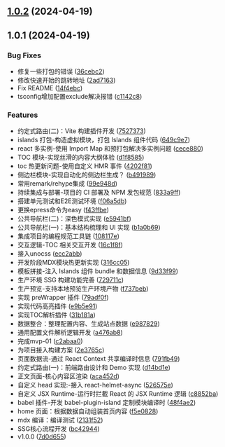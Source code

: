 ## [1.0.2](https://github.com/zjunbin1286/easypress/compare/v1.0.1...v1.0.2) (2024-04-19)



## 1.0.1 (2024-04-19)


### Bug Fixes

* 修复一些打包的错误 ([36cebc2](https://github.com/zjunbin1286/easypress/commit/36cebc2ee9bad1e4075c3627b41279057127fccb))
* 修改快速开始的跳转地址 ([2ad7163](https://github.com/zjunbin1286/easypress/commit/2ad71631bc1f8f52aeef175b7298acce4fb544e9))
* Fix README ([14f4ebc](https://github.com/zjunbin1286/easypress/commit/14f4ebc8dc14695f7120a8ea2c46269d88f16c55))
* tsconfig增加配置exclude解决报错 ([c1142c8](https://github.com/zjunbin1286/easypress/commit/c1142c8223b8af5e0df21324e4b7fc23c2ff8cd5))


### Features

*  约定式路由(二)：Vite 构建插件开发 ([7527373](https://github.com/zjunbin1286/easypress/commit/752737368d62e1a444b330bb3c1c1f510d54b179))
*  islands 打包-构造虚拟模块，打包 Islands 组件代码 ([649c9e7](https://github.com/zjunbin1286/easypress/commit/649c9e7565277efd4fc3a7f83fbab417b97e1a0b))
*  react 多实例-使用 Import Map 和预打包解决多实例问题 ([cece880](https://github.com/zjunbin1286/easypress/commit/cece8807426ed4574dc152c56bb077201b475e10))
*  TOC 模块-实现丝滑的内容大纲体验 ([d1f8585](https://github.com/zjunbin1286/easypress/commit/d1f858564b65152f9f6d68eee529f1bf6d7d3460))
*  toc 热更新问题-使用自定义 HMR 事件 ([4202f81](https://github.com/zjunbin1286/easypress/commit/4202f811455f8b76efbbee5e8278550405a5a715))
* 侧边栏模块-实现自动化的侧边栏生成？ ([b491989](https://github.com/zjunbin1286/easypress/commit/b4919892ce1030e9399b12e2a487f32ae2d51bdf))
* 常用remark/rehype集成 ([99e948d](https://github.com/zjunbin1286/easypress/commit/99e948d855074552487cc65bafd0ab52d2b7c461))
* 持续集成与部署-项目的 CI 部署及 NPM 发包规范 ([833a9ff](https://github.com/zjunbin1286/easypress/commit/833a9ffabf0a4f841dce6f8a0318bc91d7d4f5de))
* 搭建单元测试和E2E测试环境 ([f06a5db](https://github.com/zjunbin1286/easypress/commit/f06a5db8eef3e7e30327378f02c44aea38b22cd1))
* 更换epress命令为easy ([f43ffbe](https://github.com/zjunbin1286/easypress/commit/f43ffbea672b0c6d8f839b8c3ae0e0c6481984ca))
* 公共导航栏(二)：深色模式实现 ([e5941bf](https://github.com/zjunbin1286/easypress/commit/e5941bf970474bd5888e4750c831f811d0fa0930))
* 公共导航栏(一)：基本结构梳理和 UI 实现 ([b1a0b69](https://github.com/zjunbin1286/easypress/commit/b1a0b69183160ada3efbb5141dc3c33a94131fbf))
* 集成项目的编程规范工具链 ([108117e](https://github.com/zjunbin1286/easypress/commit/108117e859bf6fcf4816aa5f8bebb5a33f185070))
* 交互逻辑-TOC 相关交互开发 ([16c1f8f](https://github.com/zjunbin1286/easypress/commit/16c1f8f526dc8c3638815452298395a41312dc61))
* 接入unocss ([ecc2abb](https://github.com/zjunbin1286/easypress/commit/ecc2abbe599f8dd4b85ff5bc171715d6f297ed57))
* 开发阶段MDX模块热更新实现 ([316cc05](https://github.com/zjunbin1286/easypress/commit/316cc050a7ad3c24c4364e8b8205ca0a6581f6a6))
* 模板拼接-注入 Islands 组件 bundle 和数据信息 ([9d33f99](https://github.com/zjunbin1286/easypress/commit/9d33f9935b1e345e61188e5ab8ccaff2173831f2))
* 生产环境 SSG 构建功能完善 ([729711c](https://github.com/zjunbin1286/easypress/commit/729711ce650e2be72fdc6ccfbccac718d3c92d68))
* 生产预览-支持本地预览生产环境产物 ([f737beb](https://github.com/zjunbin1286/easypress/commit/f737beb8b766c8f9b07c75810f0ddb1435371f12))
* 实现 preWrapper 插件 ([79adf0f](https://github.com/zjunbin1286/easypress/commit/79adf0ffedc3dded8cf4eaa406efd9c1e1774179))
* 实现代码高亮插件 ([e9b5e91](https://github.com/zjunbin1286/easypress/commit/e9b5e91e8ea2d6706cea63ab21383f85f75dd15d))
* 实现TOC解析插件 ([31b181a](https://github.com/zjunbin1286/easypress/commit/31b181a22e84eb593a3d04ad3c354bd81e7ea526))
* 数据整合：整理配置内容、生成站点数据 ([e987829](https://github.com/zjunbin1286/easypress/commit/e9878291f80eb424c52ded6ff6c1779fe89fd5e2))
* 通用配置文件解析逻辑开发 ([a476ab8](https://github.com/zjunbin1286/easypress/commit/a476ab864fc05899754310b914182afd4c4f879c))
* 完成mvp-01 ([c2abaa0](https://github.com/zjunbin1286/easypress/commit/c2abaa05a6ea1fbc9179c26335a0e6719628cc0d))
* 为项目接入构建方案 ([2e3765c](https://github.com/zjunbin1286/easypress/commit/2e3765c56667e3050d742314e3ea44901e8e3085))
* 页面数据流-通过 React Context 共享编译时信息 ([791fb49](https://github.com/zjunbin1286/easypress/commit/791fb49650b34487ea0053b56862fe183105a539))
* 约定式路由(一)：前端路由设计和 Demo 实现 ([d14bd1e](https://github.com/zjunbin1286/easypress/commit/d14bd1eee9e26bc06fcc9826ed5ac87bca507d4b))
* 正文页面-核心内容区渲染 ([aca452d](https://github.com/zjunbin1286/easypress/commit/aca452dc22f42d7bbe1954208b7ca4417a2f1a0c))
* 自定义 head 实现:-接入 react-helmet-async ([526575e](https://github.com/zjunbin1286/easypress/commit/526575e12a2afd61f87579a18bd1cceb4d5fd365))
* 自定义 JSX Runtime-运行时拦截 React 的 JSX Runtime 逻辑 ([c8852ba](https://github.com/zjunbin1286/easypress/commit/c8852ba9dcf7bb9ad36b68587159e1954b8a0ac9))
* babel 插件-开发 babel-plugin-island 定制模块编译时 ([48f4ae2](https://github.com/zjunbin1286/easypress/commit/48f4ae2edd61ae852730b0c91f8361d7ef009c37))
* home 页面：根据数据自动组装首页内容 ([f5e0828](https://github.com/zjunbin1286/easypress/commit/f5e082870faf7847d74a2a3d6122b28400d3e96a))
* mdx 编译：编译测试 ([2131f52](https://github.com/zjunbin1286/easypress/commit/2131f52c53c6b71a7df3b17be926a53fbc4e9d36))
* SSG核心流程开发 ([bc42944](https://github.com/zjunbin1286/easypress/commit/bc4294496d86c72a55f1c608c7872222bc876216))
* v1.0.0 ([7d0d655](https://github.com/zjunbin1286/easypress/commit/7d0d6556345a9ddc99f65467ea7b5e3a08dd2fba))



